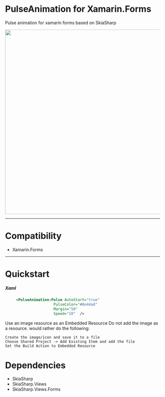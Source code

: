 # PulseAnimation for Xamarin.Forms
Pulse animation for xamarin forms based on SkiaSharp

<html>
<p align="center">
  <img src="https://raw.githubusercontent.com/dorisoy/PulseAnimation/blob/master/Screenshot.jpg" height="600">
</p>
</html>

------------

# Compatibility 
- Xamarin.Forms

------------

# Quickstart 
##### Xaml
```xml
     <PulseAnimation:Pulse AutoStart="true" 
                      PulseColor="#8e44ad" 
                      Margin="50" 
                      Speed="10"  />
```

Use an image resource as an Embedded Resource
Do not add the image as a resource.  would rather do the following:

    Create the image/icon and save it to a file
    Choose Shared Project -> Add Existing Item and add the file
    Set the Build Action to Embedded Resource

# Dependencies
- SkiaSharp
- SkiaSharp.Views
- SkiaSharp.Views.Forms
